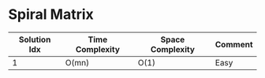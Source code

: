 # Spiral Matrix

| Solution Idx | Time Complexity | Space Complexity | Comment |
| ------------ | --------------- | ---------------- | ------- |
| 1            | O(mn)           | O(1)             | Easy    |
